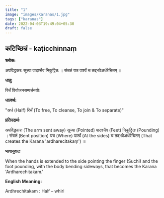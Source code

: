 ```yaml
---
title: "1"
image: "images/Karanas/1.jpg"
tags: ["karanas"]
date: 2022-04-03T19:49:04+05:30
draft: false
---
```


## कटिच्छिन्नं - kaṭicchinnaṃ

**श्लोक:**

अपविद्धकरः सूच्या पादश्चैव निकुट्टितः । संन्नतं यत्र पार्श्वं च तद्भवेअर्धरेचितम् ॥


**धातुः**

रिचँ वियोजनसम्पर्चनयोः


**धात्वर्थ:**

"अर्ध (Half)
रिचँ (To free, To cleanse, To join & To separate)"


**प्रतिपदार्थः**

अपविद्धकरः (The arm sent away) सूच्या (Pointed) पादश्चैव (Feet) निकुट्टितः (Pounding) । संन्नतं (Bent position) यत्र (Where) पार्श्वं (At the sides) च तद्भवेअर्धरेचितम् (That creates the Karana 'ardharecitakaṃ') ॥


**भावानुवादः**

When the hands is extended to the side pointing the finger (Suchi) and the foot pounding, with the body bending sideways, that becomes the Karana 'Ardharechitakam.'


**English Meaning:**


Ardhrechitakam : Half – whirl
